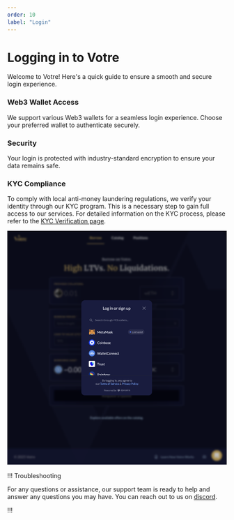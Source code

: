 ```yaml
---
order: 10
label: "Login"
---
```


# Logging in to Votre

Welcome to Votre! Here's a quick guide to ensure a smooth and secure login experience.

### Web3 Wallet Access

We support various Web3 wallets for a seamless login experience. Choose your preferred wallet to authenticate securely.

### Security

Your login is protected with industry-standard encryption to ensure your data remains safe.

### KYC Compliance

To comply with local anti-money laundering regulations, we verify your identity through our KYC program. This is a necessary step to gain full access to our services. For detailed information on the KYC process, please refer to the [KYC Verification page](/legal/kyc).

![Votre login screen](/static/images/login.png)

!!! Troubleshooting

For any questions or assistance, our support team is ready to help and answer any questions you may have. You can reach out to us on [discord](https://discord.gg/WBygxVrT).

!!!
